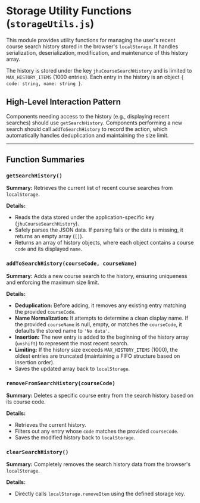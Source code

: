 # Storage Utility Functions (`storageUtils.js`)

This module provides utility functions for managing the user's recent course search history stored in the browser's `localStorage`. It handles serialization, deserialization, modification, and maintenance of this history array.

The history is stored under the key `jhuCourseSearchHistory` and is limited to `MAX_HISTORY_ITEMS` (1000 entries). Each entry in the history is an object `{ code: string, name: string }`.

## High-Level Interaction Pattern

Components needing access to the history (e.g., displaying recent searches) should use `getSearchHistory`. Components performing a new search should call `addToSearchHistory` to record the action, which automatically handles deduplication and maintaining the size limit.

---

## Function Summaries

### `getSearchHistory()`

**Summary:** Retrieves the current list of recent course searches from `localStorage`.

**Details:**
* Reads the data stored under the application-specific key (`jhuCourseSearchHistory`).
* Safely parses the JSON data. If parsing fails or the data is missing, it returns an empty array (`[]`).
* Returns an array of history objects, where each object contains a course `code` and its displayed `name`.

### `addToSearchHistory(courseCode, courseName)`

**Summary:** Adds a new course search to the history, ensuring uniqueness and enforcing the maximum size limit.

**Details:**
* **Deduplication:** Before adding, it removes any existing entry matching the provided `courseCode`.
* **Name Normalization:** It attempts to determine a clean display name. If the provided `courseName` is null, empty, or matches the `courseCode`, it defaults the stored name to `'No data'`.
* **Insertion:** The new entry is added to the beginning of the history array (`unshift`) to represent the most recent search.
* **Limiting:** If the history size exceeds `MAX_HISTORY_ITEMS` (1000), the oldest entries are truncated (maintaining a FIFO structure based on insertion order).
* Saves the updated array back to `localStorage`.

### `removeFromSearchHistory(courseCode)`

**Summary:** Deletes a specific course entry from the search history based on its course code.

**Details:**
* Retrieves the current history.
* Filters out any entry whose `code` matches the provided `courseCode`.
* Saves the modified history back to `localStorage`.

### `clearSearchHistory()`

**Summary:** Completely removes the search history data from the browser's `localStorage`.

**Details:**
* Directly calls `localStorage.removeItem` using the defined storage key.